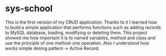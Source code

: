 # sys-school

This is the first version of my CRUD application. Thanks to it I learned how to build a simple application that performs functions such as adding records to MySQL database, loading, modifying or deleting them. This project showed me how important it is to named variables, method and class and use the principle of one method-one operation.
Also I understood how works simple desing pattern -> Active Record.
